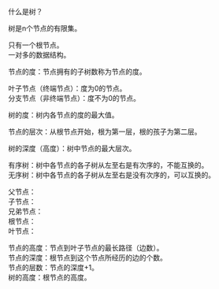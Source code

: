 什么是树？  

树是n个节点的有限集。  

只有一个根节点。  
一对多的数据结构。  

节点的度：节点拥有的子树数称为节点的度。  

叶子节点（终端节点）：度为0的节点。  
分支节点（非终端节点）：度不为0的节点。  

树的度：树内各节点的度的最大值。  

节点的层次：从根节点开始，根为第一层，根的孩子为第二层。  

树的深度（高度）：树中节点的最大层次。  

有序树：树中各节点的各子树从左至右是有次序的，不能互换的。  
无序树：树中各节点的各子树从左至右是没有次序的，可以互换的。  

父节点：  
子节点：  
兄弟节点：  
根节点：  
叶节点：  

节点的高度：节点到叶子节点的最长路径（边数）。  
节点的深度：根节点到这个节点所经历的边的个数。  
节点的层数：节点的深度+1。  
树的高度：根节点的高度。  
 
